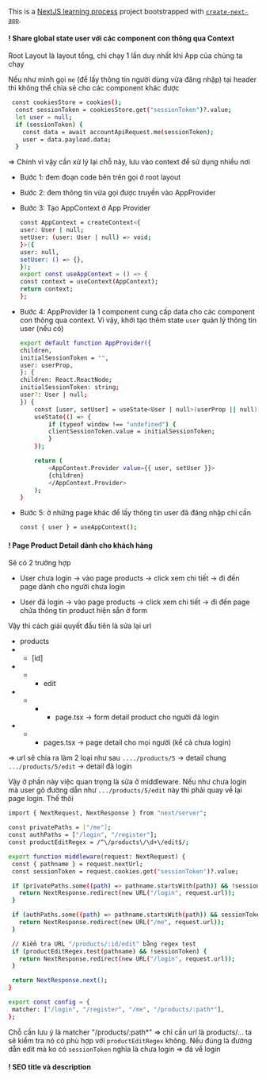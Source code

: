 This is a [NextJS learning process](https://github.com/nntvi/nextjs2024) project bootstrapped with [`create-next-app`](https://github.com/nntvi/nextjs2024).

#### ! Share global state user với các component con thông qua Context

Root Layout là layout tổng, chỉ chạy 1 lần duy nhất khi App của chúng ta chạy

Nếu như mình gọi `me` (để lấy thông tin người dùng vừa đăng nhập) tại header thì không thể chia sẻ cho các component khác được

```bash
 const cookiesStore = cookies();
  const sessionToken = cookiesStore.get("sessionToken")?.value;
  let user = null;
  if (sessionToken) {
    const data = await accountApiRequest.me(sessionToken);
    user = data.payload.data;
  }
```

=> Chính vì vậy cần xử lý lại chỗ này, lưu vào context để sử dụng nhiều nơi

- Bước 1: đem đoạn code bên trên gọi ở root layout
- Bước 2: đem thông tin vừa gọi được truyền vào AppProvider
- Bước 3: Tạo AppContext ở App Provider

  ```bash
  const AppContext = createContext<{
  user: User | null;
  setUser: (user: User | null) => void;
  }>({
  user: null,
  setUser: () => {},
  });
  export const useAppContext = () => {
  const context = useContext(AppContext);
  return context;
  };
  ```

- Bước 4: AppProvider là 1 component cung cấp data cho các component con thông qua context. Vì vậy, khởi tạo thêm state `user` quản lý thông tin user (nếu có)

  ```bash
  export default function AppProvider({
  children,
  initialSessionToken = "",
  user: userProp,
  }: {
  children: React.ReactNode;
  initialSessionToken: string;
  user?: User | null;
  }) {
      const [user, setUser] = useState<User | null>(userProp || null);
      useState(() => {
          if (typeof window !== "undefined") {
          clientSessionToken.value = initialSessionToken;
          }
      });

      return (
          <AppContext.Provider value={{ user, setUser }}>
          {children}
          </AppContext.Provider>
      );
  }
  ```

- Bước 5: ở những page khác để lấy thông tin user đã đăng nhập chỉ cần
  ```bash
  const { user } = useAppContext();
  ```

#### ! Page Product Detail dành cho khách hàng

Sẽ có 2 trường hợp

- User chưa login -> vào page products -> click xem chi tiết -> đi đến page dành cho người chưa login

- User đã login -> vào page products -> click xem chi tiết -> đi đến page chứa thông tin product hiện sẵn ở form

Vậy thì cách giải quyết đầu tiên là sửa lại url

- products
- - [id]
- - - edit
- - - - page.tsx -> form detail product cho người đã login
- - - pages.tsx -> page detail cho mọi người (kể cả chưa login)

=> url sẽ chia ra làm 2 loại như sau
`..../products/5` -> detail chung
`.../products/5/edit` -> detail đã login

Vậy ở phần này việc quan trọng là sửa ở middleware. Nếu như chưa login mà user gõ đường dẫn như `.../products/5/edit` này thì phải quay về lại page login. Thế thôi

```bash
import { NextRequest, NextResponse } from "next/server";

const privatePaths = ["/me"];
const authPaths = ["/login", "/register"];
const productEditRegex = /^\/products\/\d+\/edit$/;

export function middleware(request: NextRequest) {
 const { pathname } = request.nextUrl;
 const sessionToken = request.cookies.get("sessionToken")?.value;

 if (privatePaths.some((path) => pathname.startsWith(path)) && !sessionToken) {
   return NextResponse.redirect(new URL("/login", request.url));
 }

 if (authPaths.some((path) => pathname.startsWith(path)) && sessionToken) {
   return NextResponse.redirect(new URL("/me", request.url));
 }

 // Kiểm tra URL "/products/:id/edit" bằng regex test
 if (productEditRegex.test(pathname) && !sessionToken) {
   return NextResponse.redirect(new URL("/login", request.url));
 }

 return NextResponse.next();
}

export const config = {
 matcher: ["/login", "/register", "/me", "/products/:path*"],
};
```

Chỗ cần lưu ý là matcher "/products/:path\*" => chỉ cần url là products/... ta sẽ kiểm tra nó có phù hợp với `productEditRegex` không. Nếu đúng là đường dẫn edit mà ko có `sessionToken` nghĩa là chưa login => đá về login

#### ! SEO title và description
